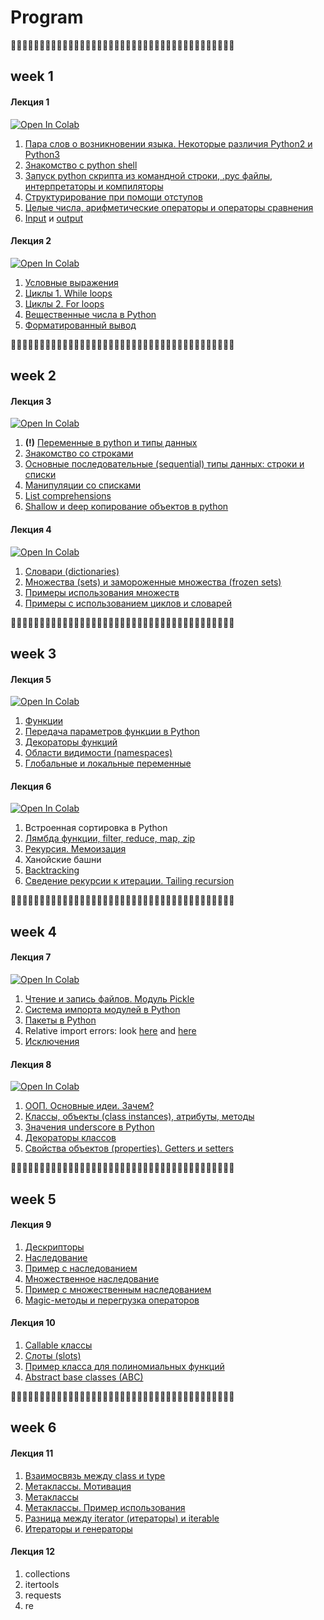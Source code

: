 # Program

🐍🐍🐍🐍🐍🐍🐍🐍🐍🐍🐍🐍🐍🐍🐍🐍🐍🐍🐍🐍🐍🐍🐍🐍🐍🐍🐍🐍🐍🐍🐍🐍🐍🐍🐍🐍🐍🐍🐍

## week 1

   #### Лекция 1
 
  [![Open In Colab](https://colab.research.google.com/assets/colab-badge.svg)](https://colab.research.google.com/github/justalge/another_python_totorial/blob/main/week1/Lecture_1_arithmetics.ipynb)
  
  1. [Пара слов о возникновении языка. Некоторые различия Python2 и Python3](https://www.python-course.eu/python3_history_and_philosophy.php)
  2. [Знакомство с python shell](https://www.python-course.eu/python3_interactive.php)
  3. [Запуск python скрипта из командной строки, .pyc файлы, интерпретаторы и компиляторы](https://www.python-course.eu/python3_execute_script.php)
  4. [Структурирование при помощи отступов](https://www.python-course.eu/python3_blocks.php)
  5. [Целые числа, арифметические операторы и операторы сравнения](https://www.python-course.eu/python3_operators.php)
  6. [Input](https://www.python-course.eu/python3_input.php) и [output](https://www.python-course.eu/python3_print.php)

   #### Лекция 2
   
  [![Open In Colab](https://colab.research.google.com/assets/colab-badge.svg)](https://colab.research.google.com/github/justalge/another_python_totorial/blob/main/week1/Lecture_2_if_for_while_float_formatted_output.ipynb)
  
  1. [Условные выражения](https://www.python-course.eu/python3_conditional_statements.php)
  2. [Циклы 1. While loops](https://www.python-course.eu/python3_loops.php)
  3. [Циклы 2. For loops](https://www.python-course.eu/python3_for_loop.php)
  4. [Вещественные числа в Python](https://tirinox.ru/float-python/)
  5. [Форматированный вывод](https://www.python-course.eu/python3_formatted_output.php)

🐍🐍🐍🐍🐍🐍🐍🐍🐍🐍🐍🐍🐍🐍🐍🐍🐍🐍🐍🐍🐍🐍🐍🐍🐍🐍🐍🐍🐍🐍🐍🐍🐍🐍🐍🐍🐍🐍🐍

## week 2

   #### Лекция 3

  [![Open In Colab](https://colab.research.google.com/assets/colab-badge.svg)](https://colab.research.google.com/github/justalge/another_python_totorial/blob/main/week2/Lecture_3_types_sequential_copy.ipynb)
   
  1. **(!)** [Переменные в python и типы данных](https://www.python-course.eu/python3_variables.php)
  2. [Знакомство со строками](https://www.python-course.eu/python3_variables.php)
  3. [Основные последовательные (sequential) типы данных: строки и списки](https://www.python-course.eu/python3_sequential_data_types.php)
  4. [Манипуляции со списками](https://www.python-course.eu/python3_list_manipulation.php)
  6. [List comprehensions](https://www.python-course.eu/python3_list_comprehension.php)
  7. [Shallow и deep копирование объектов в python](https://www.python-course.eu/python3_deep_copy.php)
 
   #### Лекция 4
   
  [![Open In Colab](https://colab.research.google.com/assets/colab-badge.svg)](https://colab.research.google.com/github/justalge/another_python_totorial/blob/main/week2/Lecture_4_dictionaries_and_sets.ipynb)
    
  1. [Словари (dictionaries)](https://www.python-course.eu/python3_dictionaries.php)
  2. [Множества (sets) и замороженные множества (frozen sets)](https://www.python-course.eu/python3_sets_frozensets.php)
  3. [Примеры использования множеств](https://www.python-course.eu/python_sets_example.php)
  4. [Примеры с использованием циклов и словарей](https://www.python-course.eu/working_with_python_dictionaries.php)

🐍🐍🐍🐍🐍🐍🐍🐍🐍🐍🐍🐍🐍🐍🐍🐍🐍🐍🐍🐍🐍🐍🐍🐍🐍🐍🐍🐍🐍🐍🐍🐍🐍🐍🐍🐍🐍🐍🐍

## week 3

   #### Лекция 5
   
  [![Open In Colab](https://colab.research.google.com/assets/colab-badge.svg)](https://colab.research.google.com/github/justalge/another_python_totorial/blob/main/week3/Lecture_5_functions_namespaces.ipynb)
  
  1. [Функции](https://www.python-course.eu/python3_functions.php)
  2. [Передача параметров функции в Python](https://www.python-course.eu/python3_passing_arguments.php)
  3. [Декораторы функций](https://www.python-course.eu/python3_decorators.php)
  4. [Области видимости (namespaces)](https://www.python-course.eu/python3_namespaces.php)
  5. [Глобальные и локальные переменные](https://www.python-course.eu/python3_global_vs_local_variables.php)   
      
   #### Лекция 6
  
  [![Open In Colab](https://colab.research.google.com/assets/colab-badge.svg)](https://colab.research.google.com/github/justalge/another_python_totorial/blob/main/week3/Lecture_6_lambda_recursion.ipynb)
  
  1. Встроенная сортировка в Python
  2. [Лямбда функции, filter, reduce, map, zip](https://www.python-course.eu/python3_lambda.php)   
  3. [Рекурсия. Мемоизация](https://www.python-course.eu/python3_recursive_functions.php)
  4. Ханойские башни
  5. [Backtracking](https://leetcode.com/explore/learn/card/recursion-ii/472/backtracking/)
  6. [Сведение рекурсии к итерации. Tailing recursion](https://leetcode.com/explore/learn/card/recursion-ii/503/recursion-to-iteration/) 

🐍🐍🐍🐍🐍🐍🐍🐍🐍🐍🐍🐍🐍🐍🐍🐍🐍🐍🐍🐍🐍🐍🐍🐍🐍🐍🐍🐍🐍🐍🐍🐍🐍🐍🐍🐍🐍🐍🐍

## week 4
      
   #### Лекция 7
  
  [![Open In Colab](https://colab.research.google.com/assets/colab-badge.svg)](https://colab.research.google.com/github/justalge/another_python_totorial/blob/main/week4/Lecture_7_files_packages_exceptions.ipynb)
  
  1. [Чтение и запись файлов. Модуль Pickle](https://www.python-course.eu/python3_file_management.php)
  2. [Система импорта модулей в Python](https://www.python-course.eu/python3_modules_and_modular_programming.php)
  3. [Пакеты в Python](https://www.python-course.eu/python3_packages.php)
  4. Relative import errors: look [here](https://napuzba.com/a/import-error-relative-no-parent) and [here](https://iq-inc.com/importerror-attempted-relative-import/)
  6. [Исключения](https://www.python-course.eu/python3_exception_handling.php)
   
   #### Лекция 8   
  
  [![Open In Colab](https://colab.research.google.com/assets/colab-badge.svg)](https://colab.research.google.com/github/justalge/another_python_totorial/blob/main/week4/Lecture_8_OOP.ipynb)
  
  1. [ООП. Основные идеи. Зачем?](https://www.python-course.eu/python3_object_oriented_programming.php)
  2. [Классы, объекты (class instances), атрибуты, методы](https://www.python-course.eu/python3_class_and_instance_attributes.php)
  3. [Значения underscore в Python](https://dbader.org/blog/meaning-of-underscores-in-python)
  4. [Декораторы классов](https://www.python-course.eu/python3_decorators.php)
  5. [Свойства объектов (properties). Getters и setters](https://www.python-course.eu/python3_properties.php)

🐍🐍🐍🐍🐍🐍🐍🐍🐍🐍🐍🐍🐍🐍🐍🐍🐍🐍🐍🐍🐍🐍🐍🐍🐍🐍🐍🐍🐍🐍🐍🐍🐍🐍🐍🐍🐍🐍🐍

## week 5

   #### Лекция 9
 
  1. [Дескрипторы](https://www.python-course.eu/python3_descriptors.php)
  2. [Наследование](https://www.python-course.eu/python3_inheritance.php)
  3. [Пример с наследованием](https://www.python-course.eu/python3_inheritance_example.php)  
  4. [Множественное наследование](https://www.python-course.eu/python3_multiple_inheritance.php)
  5. [Пример с множественным наследованием](https://www.python-course.eu/python3_multiple_inheritance_example.php)
  6. [Magic-методы и перегрузка операторов](https://www.python-course.eu/python3_magic_methods.php)

 
   #### Лекция 10

  1. [Callable классы](https://www.python-course.eu/callable_instances.php)
  2. [Слоты (slots)](https://www.python-course.eu/python3_slots.php)
  3. [Пример класса для полиномиальных функций](https://www.python-course.eu/polynomial_class_in_python.php)  
  4. [Abstract base classes (ABC)](https://www.python-course.eu/python3_abstract_classes.php)
      
🐍🐍🐍🐍🐍🐍🐍🐍🐍🐍🐍🐍🐍🐍🐍🐍🐍🐍🐍🐍🐍🐍🐍🐍🐍🐍🐍🐍🐍🐍🐍🐍🐍🐍🐍🐍🐍🐍🐍

## week 6

   #### Лекция 11

  1. [Взаимосвязь между class и type](https://www.python-course.eu/python3_classes_and_type.php)
  2. [Метаклассы. Мотивация](https://www.python-course.eu/python3_road_to_metaclasses.php)
  3. [Метаклассы](https://www.python-course.eu/python3_metaclasses.php)
  4. [Метаклассы. Пример использования](https://www.python-course.eu/python3_count_function_calls.php)
  5. [Разница между iterator (итераторы) и iterable](https://www.python-course.eu/python3_iterable_iterator.php)
  6. [Итераторы и генераторы](https://www.python-course.eu/python3_generators.php)
      
   #### Лекция 12
   
  1. collections
  2. itertools
  3. requests
  4. re
